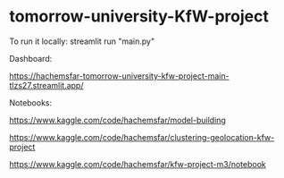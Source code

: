 # tomorrow-university-KfW-project
To run it locally: streamlit run "main.py"

Dashboard:

https://hachemsfar-tomorrow-university-kfw-project-main-tlzs27.streamlit.app/

Notebooks:

https://www.kaggle.com/code/hachemsfar/model-building

https://www.kaggle.com/code/hachemsfar/clustering-geolocation-kfw-project

https://www.kaggle.com/code/hachemsfar/kfw-project-m3/notebook
